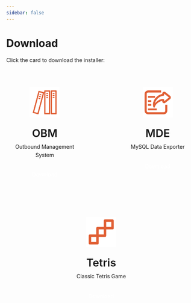 ```yaml
---
sidebar: false
---
```


# Download

Click the card to download the installer:

<div class="downloads">
  <div class="row">
    <div class="card" onclick="window.location.href='https://github.com/fox142857/vuepress03_text03-eslold03-/releases/download/OBM-v1.0.0/OutboundManagementSetup.exe'">
      <img src="/ico/obm-logo.svg" alt="OBM Logo" class="card-logo">
      <h2>OBM</h2>
      <p>Outbound Management System</p>
      <div class="download-button">Download</div>
    </div>
    <div class="card" onclick="window.location.href='https://github.com/fox142857/vuepress03_text03-eslold03-/releases/download/MDE-v1.0.0/MySQL-Data-Exproter_Installer.exe'">
      <img src="/ico/mde-logo.svg" alt="MDE Logo" class="card-logo">
      <h2>MDE</h2>
      <p>MySQL Data Exporter</p>
      <div class="download-button">Download</div>
    </div>
  </div>
  <div class="row centered">
    <div class="card" onclick="window.location.href='https://github.com/fox142857/vuepress03_text03-eslold03-/releases/download/Tetris-v1.0.0/Tetris_Installer.exe'">
      <img src="/ico/tetris-logo.svg" alt="Tetris Logo" class="card-logo">
      <h2>Tetris</h2>
      <p>Classic Tetris Game</p>
      <div class="download-button">Download</div>
    </div>
  </div>
</div>

<style>
.downloads {
  display: flex;
  flex-direction: column;
  gap: 2rem;
  max-width: 1200px;
  margin: 2rem auto;
  padding: 0 1rem;
}

.row {
  display: flex;
  gap: 2rem;
  justify-content: center;
}

.row.centered {
  justify-content: center;
}

.card {
  flex: 0 0 calc(50% - 2rem);
  max-width: 400px;
  display: flex;
  flex-direction: column;
  align-items: center;
  text-align: center;
  padding: 2rem;
  border: 1px solid var(--c-border);
  border-radius: 8px;
  transition: all 0.3s ease;
  cursor: pointer;
  background-color: var(--c-bg);
}

.card:hover {
  transform: translateY(-5px);
  border-color: var(--c-brand);
  box-shadow: 0 4px 12px rgba(0, 0, 0, 0.1);
}

.card-logo {
  width: 80px;
  height: 80px;
  margin-bottom: 1rem;
}

.card h2 {
  font-size: 1.8rem;
  font-weight: 600;
  border-bottom: none;
  padding-bottom: 0;
  color: var(--c-brand);
  margin: 0.5rem 0;
}

.card p {
  color: var(--c-text);
  line-height: 1.6;
  margin: 0 0 1.5rem 0;
}

.download-button {
  background-color: var(--c-brand);
  color: white;
  padding: 0.5rem 1.5rem;
  border-radius: 4px;
  font-weight: 500;
  transition: all 0.2s ease;
}

.card:hover .download-button {
  background-color: var(--c-brand-light);
}

@media (max-width: 768px) {
  .row {
    flex-direction: column;
    align-items: center;
  }
  
  .card {
    flex: 0 0 100%;
    width: 100%;
  }
}
</style> 